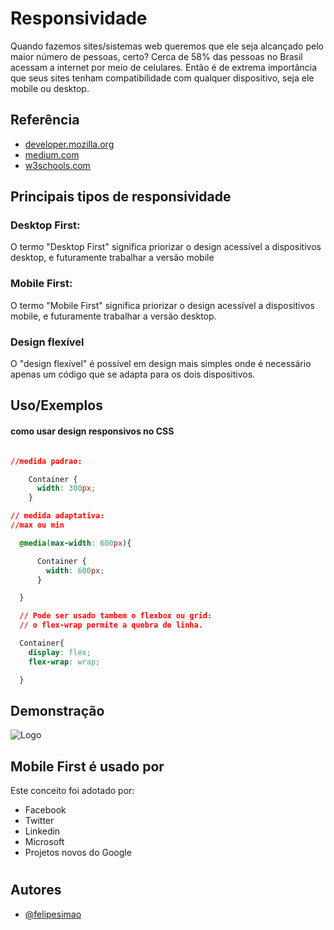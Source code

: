 
# Responsividade

Quando fazemos sites/sistemas web queremos que ele seja alcançado pelo maior número de pessoas, certo? Cerca de 58% das pessoas no Brasil acessam a internet por meio de celulares. Então é de extrema importância que seus sites tenham compatibilidade com qualquer dispositivo, seja ele mobile ou desktop.
 

## Referência

 - [developer.mozilla.org](https://developer.mozilla.org/en-US/docs/Learn/CSS/CSS_layout/Responsive_Design)
 - [medium.com](https://medium.com/@fnandaleite/entendendo-as-diferen%C3%A7as-entre-design-responsivo-adaptativo-e-mobile-first-ea3c61fc9181)
 - [w3schools.com](https://www.w3schools.com/css/css_rwd_mediaqueries.asp)


## Principais tipos de responsividade

### Desktop First:
O termo "Desktop First" significa priorizar o design acessível a dispositivos desktop, e futuramente trabalhar a versão mobile

### Mobile First:
O termo "Mobile First" significa priorizar o design acessível a dispositivos mobile, e futuramente trabalhar a versão desktop.

### Design flexível
O "design flexível" é possível em design mais simples onde é necessário apenas um código que se adapta para os dois dispositivos.
## Uso/Exemplos
#### como usar design responsivos no CSS

```CSS

//medida padrao:

    Container {
      width: 300px;
    }

// medida adaptativa:
//max ou min

  @media(max-width: 600px){ 

      Container {
        width: 600px;
      }

  }

  // Pode ser usado tambem o flexbox ou grid:
  // o flex-wrap permite a quebra de linha.

  Container{
    display: flex;
    flex-wrap: wrap;

  }
```


## Demonstração

![Logo](https://www.kadunew.com/blog/wp-content/uploads/2014/12/mobile-first-ou-desktop-first.gif)


## Mobile First é usado por

Este conceito foi adotado por:

- Facebook 
- Twitter
- Linkedin 
- Microsoft
- Projetos novos do Google

#
## Autores

- [@felipesimao](https://www.github.com/felipesimao)



